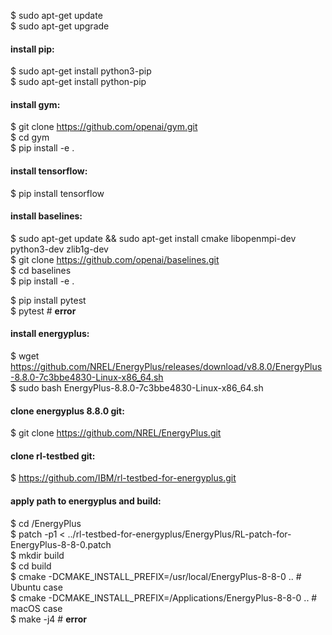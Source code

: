 $ sudo apt-get update  
$ sudo apt-get upgrade  

#### install pip:  
$ sudo apt-get install python3-pip  
$ sudo apt-get install python-pip  

#### install gym:  
$ git clone https://github.com/openai/gym.git  
$ cd gym  
$ pip install -e .  

#### install tensorflow:  
$ pip install tensorflow  

#### install baselines:  
$ sudo apt-get update && sudo apt-get install cmake libopenmpi-dev python3-dev zlib1g-dev  
$ git clone https://github.com/openai/baselines.git  
$ cd baselines  
$ pip install -e .  

$ pip install pytest  
$ pytest   # __error__  

#### install energyplus:  
$ wget https://github.com/NREL/EnergyPlus/releases/download/v8.8.0/EnergyPlus-8.8.0-7c3bbe4830-Linux-x86_64.sh  
$ sudo bash EnergyPlus-8.8.0-7c3bbe4830-Linux-x86_64.sh  

#### clone energyplus 8.8.0 git:  
$ git clone https://github.com/NREL/EnergyPlus.git  

#### clone rl-testbed git:  
$ https://github.com/IBM/rl-testbed-for-energyplus.git  

#### apply path to energyplus and build:  
$ cd <WORKING-DIRECTORY>/EnergyPlus  
$ patch -p1 < ../rl-testbed-for-energyplus/EnergyPlus/RL-patch-for-EnergyPlus-8-8-0.patch  
$ mkdir build  
$ cd build  
$ cmake -DCMAKE_INSTALL_PREFIX=/usr/local/EnergyPlus-8-8-0 ..    # Ubuntu case  
$ cmake -DCMAKE_INSTALL_PREFIX=/Applications/EnergyPlus-8-8-0 .. # macOS case  
$ make -j4   # __error__  
                                                                                         
                                                                                        
                                                                                         
                                                                                         
                                                                                         
                                                                                         
